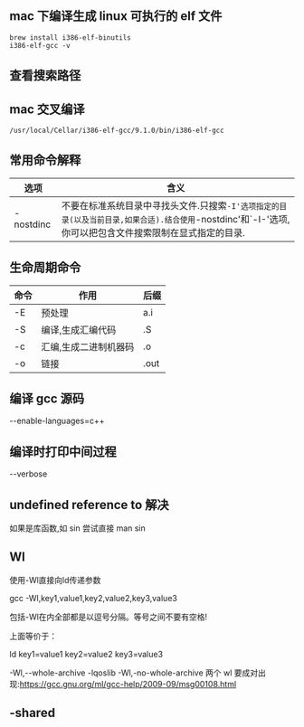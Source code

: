 ## mac 下编译生成 linux 可执行的 elf 文件

```
brew install i386-elf-binutils
i386-elf-gcc -v
```

## 查看搜索路径

## mac 交叉编译

```
/usr/local/Cellar/i386-elf-gcc/9.1.0/bin/i386-elf-gcc
```

## 常用命令解释

选项 | 含义
---|---
-nostdinc | 不要在标准系统目录中寻找头文件.只搜索`-I'选项指定的目录(以及当前目录,如果合适).结合使用`-nostdinc'和`-I-'选项,你可以把包含文件搜索限制在显式指定的目录.

## 生命周期命令

命令 | 作用 | 后缀
---|----|---
-E | 预处理 | a.i
-S | 编译,生成汇编代码 | .S
-c | 汇编,生成二进制机器码 | .o
-o | 链接 | .out

## 编译 gcc 源码

--enable-languages=c++

## 编译时打印中间过程

--verbose

## undefined reference to 解决


如果是库函数,如 sin 尝试直接 man sin

## Wl

使用-Wl直接向ld传递参数

gcc -Wl,key1,value1,key2,value2,key3,value3

包括-Wl在内全部都是以逗号分隔。等号之间不要有空格!

上面等价于：

ld key1=value1 key2=value2 key3=value3

-Wl,--whole-archive -lqoslib -Wl,-no-whole-archive 两个 wl 要成对出现:https://gcc.gnu.org/ml/gcc-help/2009-09/msg00108.html

## -shared

